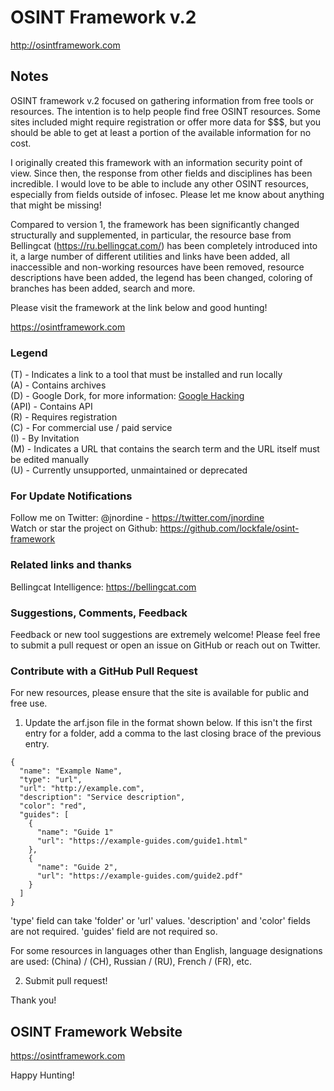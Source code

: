 # OSINT Framework v.2

http://osintframework.com

## Notes
OSINT framework v.2 focused on gathering information from free tools or resources. The intention is to help people find free OSINT resources. Some sites included might require registration or offer more data for $$$, but you should be able to get at least a portion of the available information for no cost.

I originally created this framework with an information security point of view. Since then, the response from other fields and disciplines has been incredible. I would love to be able to include any other OSINT resources, especially from fields outside of infosec. Please let me know about anything that might be missing!

Compared to version 1, the framework has been significantly changed structurally and supplemented, in particular, the resource base from Bellingcat (https://ru.bellingcat.com/) has been completely introduced into it, a large number of different utilities and links have been added, all inaccessible and non-working resources have been removed, resource descriptions have been added, the legend has been changed, coloring of branches has been added, search and more.

Please visit the framework at the link below and good hunting!

https://osintframework.com

### Legend
(T) - Indicates a link to a tool that must be installed and run locally  
(A) - Contains archives  
(D) - Google Dork, for more information: <a href="https://en.wikipedia.org/wiki/Google_hacking">Google Hacking</a>  
(API) - Contains API  
(R) - Requires registration  
(C) - For commercial use / paid service  
(I) - By Invitation  
(M) - Indicates a URL that contains the search term and the URL itself must be edited manually  
(U) - Currently unsupported, unmaintained or deprecated

### For Update Notifications
Follow me on Twitter: @jnordine - https://twitter.com/jnordine  
Watch or star the project on Github: https://github.com/lockfale/osint-framework

### Related links and thanks
Bellingcat Intelligence: https://bellingcat.com

### Suggestions, Comments, Feedback
Feedback or new tool suggestions are extremely welcome!  Please feel free to submit a pull request or open an issue on GitHub or reach out on Twitter.

### Contribute with a GitHub Pull Request
For new resources, please ensure that the site is available for public and free use.
<ol start="1">
  <li>Update the arf.json file in the format shown below. If this isn't the first entry for a folder, add a comma to the last closing brace of the previous entry.</li>
</ol>

```
{
  "name": "Example Name",
  "type": "url",
  "url": "http://example.com",
  "description": "Service description",
  "color": "red",
  "guides": [
    {
      "name": "Guide 1"
      "url": "https://example-guides.com/guide1.html"
    },
    {
      "name": "Guide 2",
      "url": "https://example-guides.com/guide2.pdf"
    }
  ]
}
```
'type' field can take 'folder' or 'url' values. 'description' and 'color' fields are not required.
'guides' field are not required so.

For some resources in languages other than English, language designations are used: (China) / (CH), Russian / (RU), French / (FR), etc.

<ol start="2">
  <li>Submit pull request!</li>
</ol>

Thank you!

## OSINT Framework Website

https://osintframework.com

Happy Hunting!